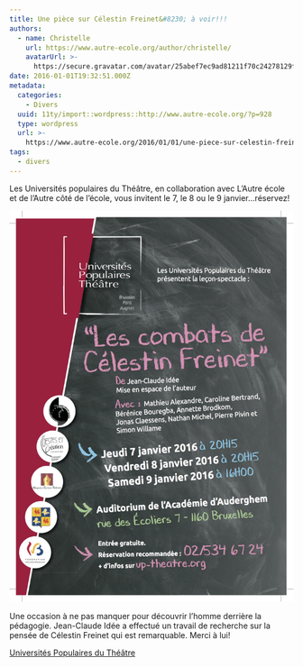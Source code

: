 ```yaml
---
title: Une pièce sur Célestin Freinet&#8230; à voir!!!
authors:
  - name: Christelle
    url: https://www.autre-ecole.org/author/christelle/
    avatarUrl: >-
      https://secure.gravatar.com/avatar/25abef7ec9ad81211f70c24278129fd2?s=96&d=mm&r=g
date: 2016-01-01T19:32:51.000Z
metadata:
  categories:
    - Divers
  uuid: 11ty/import::wordpress::http://www.autre-ecole.org/?p=928
  type: wordpress
  url: >-
    https://www.autre-ecole.org/2016/01/01/une-piece-sur-celestin-freinet-a-voir/
tags:
  - divers
---
```

Les Universités populaires du Théâtre, en collaboration avec L’Autre école et de l’Autre côté de l’école, vous invitent le 7, le 8 ou le 9 janvier…réservez!

[![Combats Freinet](Combats-Freinet-Q5S1gabPFncn.jpg)](http://www.autre-ecole.org/wp-content/uploads/2016/01/Combats-Freinet.jpg)

Une occasion à ne pas manquer pour découvrir l’homme derrière la pédagogie. Jean-Claude Idée a effectué un travail de recherche sur la pensée de Célestin Freinet qui est remarquable. Merci à lui!

[Universités Populaires du Théâtre](http://www.up-theatre.org/events/les-combats-de-celestin-freinet-a-lacademie-dauderghem/)